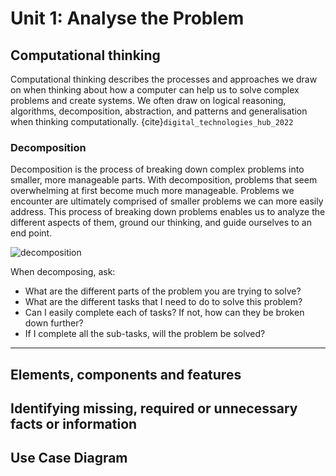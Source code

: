 # Unit 1: Analyse the Problem

## Computational thinking
Computational thinking describes the processes and approaches we draw on when thinking about how a computer can help us to solve complex problems and create systems. We often draw on logical reasoning, algorithms, decomposition, abstraction, and patterns and generalisation when thinking computationally. {cite}`digital_technologies_hub_2022`

### Decomposition
Decomposition is the process of breaking down complex problems into smaller, more manageable parts. With decomposition, problems that 
seem overwhelming at first become much more manageable. Problems we encounter are ultimately comprised of smaller problems we can more easily address. This process of breaking down problems enables us to analyze the different aspects of them, ground our thinking, and guide ourselves to an end point.

![decomposition](../assests/decomposition.png)

When decomposing, ask:
- What are the different parts of the problem you are trying to solve?
- What are the different tasks that I need to do to solve this problem?
- Can I easily complete each of tasks? If not, how can they be broken down further?
- If I complete all the sub-tasks, will the problem be solved?

---
## Elements, components and features

## Identifying missing, required or unnecessary facts or information

## Use Case Diagram

